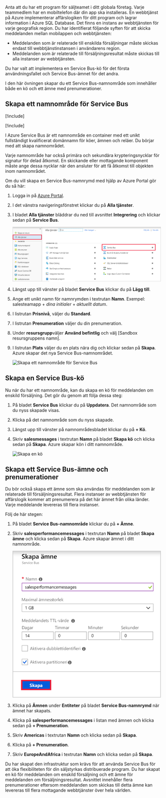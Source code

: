 Anta att du har ett program för säljteamet i ditt globala företag. Varje teammedlem har en mobiltelefon där din app ska installeras. En webbtjänst på Azure implementerar affärslogiken för ditt program och lagrar information i Azure SQL Database. Det finns en instans av webbtjänsten för varje geografisk region. Du har identifierat följande syften för att skicka meddelanden mellan mobilappen och webbtjänsten:

- Meddelanden som är relaterade till enskilda försäljningar måste skickas endast till webbtjänstinstansen i användarens region.
- Meddelanden som är relaterade till försäljningsresultat måste skickas till alla instanser av webbtjänsten.

Du har valt att implementera en Service Bus-kö för det första användningsfallet och Service Bus-ämnet för det andra.

I den här övningen skapar du ett Service Bus-namnområde som innehåller både en kö och ett ämne med prenumerationer.

## <a name="create-a-service-bus-namespace"></a>Skapa ett namnområde för Service Bus

[!include[](../../../includes/azure-sandbox-activate.md)]

[!include[](../../../includes/azure-sandbox-regions-first-mention-note.md)]

I Azure Service Bus är ett namnområde en container med ett unikt fullständigt kvalificerat domännamn för köer, ämnen och reläer. Du börjar med att skapa namnområdet.

Varje namnområde har också primära och sekundära krypteringsnycklar för signatur för delad åtkomst. En skickande eller mottagande komponent måste ange dessa nycklar när den ansluter för att få åtkomst till objekten inom namnområdet.

Om du vill skapa en Service Bus-namnrymd med hjälp av Azure Portal gör du så här:

1. Logga in på [Azure Portal](https://portal.azure.com/?azure-portal=true).

1. I det vänstra navigeringsfönstret klickar du på **Alla tjänster**.

1. I bladet **Alla tjänster** bläddrar du ned till avsnittet **Integrering** och klickar sedan på **Service Bus**.

    ![Skapa ett namnområde för Service Bus](../media/3-create-namespace-1.png)

1. Längst upp till vänster på bladet **Service Bus** klickar du på **Lägg till**.

1. Ange ett unikt namn för namnrymden i textrutan **Namn**. Exempel: salesteamapp + *dina initialer* + *aktuellt datum*.

1. I listrutan **Prisnivå**, väljer du **Standard**.

1. I listrutan **Prenumeration** väljer du din prenumeration.

1. Under **resursgrupp**väljer **Använd befintlig** och välj <rgn>[Sandbox resursgruppens namn]</rgn>.

1. I listrutan **Plats** väljer du en plats nära dig och klickar sedan på **Skapa**. Azure skapar det nya Service Bus-namnområdet.

    ![Skapa ett namnområde för Service Bus](../media/3-create-namespace-2.png)

## <a name="create-a-service-bus-queue"></a>Skapa en Service Bus-kö

Nu när du har ett namnområde, kan du skapa en kö för meddelanden om enskild försäljning. Det gör du genom att följa dessa steg:

1. På bladet **Service Bus** klickar du på **Uppdatera**. Det namnområde som du nyss skapade visas.

1. Klicka på det namnområde som du nyss skapade.

1. Längst upp till vänster på namnområdesbladet klickar du på **+ Kö**.

1. Skriv **salesmessages** i textrutan **Namn** på bladet **Skapa kö** och klicka sedan på **Skapa**. Azure skapar kön i ditt namnområde.

    ![Skapa en kö](../media/3-create-queue.png)

## <a name="create-a-service-bus-topic-and-subscriptions"></a>Skapa ett Service Bus-ämne och prenumerationer

Du bör också skapa ett ämne som ska användas för meddelanden som är relaterade till försäljningsresultat. Flera instanser av webbtjänsten för affärslogik kommer att prenumerera på det här ämnet från olika länder. Varje meddelande levereras till flera instanser.

Följ de här stegen:

1. På bladet **Service Bus-namnområde** klickar du på **+ Ämne**.

1. Skriv **salesperformancemessages** i textrutan **Namn** på bladet **Skapa ämne** och klicka sedan på **Skapa**. Azure skapar ämnet i ditt namnområde.

    ![Skapa ett ämne](../media/3-create-topic.png)

1. Klicka på **Ämnen** under **Entiteter** på bladet **Service Bus-namnrymd** när ämnet har skapats.

1. Klicka på **salesperformancemessages** i listan med ämnen och klicka sedan på **+ Prenumeration**.

1. Skriv **Americas** i textrutan **Namn** och klicka sedan på **Skapa**.

1. Klicka på **+ Prenumeration**.

1. Skriv **EuropeAndAfrica** i textrutan **Namn** och klicka sedan på **Skapa**.

Du har skapat den infrastruktur som krävs för att använda Service Bus för att öka flexibiliteten för din säljstyrkas distribuerade program. Du har skapat en kö för meddelanden om enskild försäljning och ett ämne för meddelanden om försäljningsresultat. Avsnittet innehåller flera prenumerationer eftersom meddelanden som skickas till detta ämne kan levereras till flera mottagande webbtjänster över hela världen.
